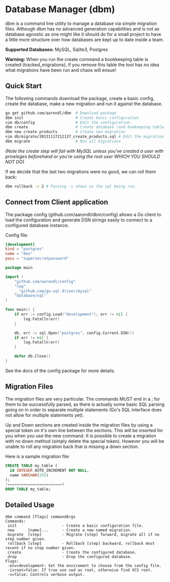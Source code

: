 Database Manager (dbm)
======

dbm is a command line utility to manage a database via simple migration files.
Although dbm has no advanced generation capabilities and is not as database
agnostic as one might like it should do for a small project to have a little
more structure over how databases are kept up to date inside a team.

__Supported Databases:__ MySQL, Sqlite3, Postgres

__Warning:__ When you run the create command a bookkeeping table is created
(tracked_migrations), if you remove this table the tool has no idea what
migrations have been run and chaos will ensue!

## Quick Start

The following commands download the package, create a basic config, create the database,
make a new migration and run it against the database.

```bash
go get github.com/aarondl/dbm  # Download package
dbm init                       # Create basic configuration
vim db/config                  # Edit the configuration.
dbm create                     # Create database (and bookeeping table)
dbm new create products        # Create new migration
vim db/migrate/20131117212137_create_products.sql # Edit the migration
dbm migrate                    # Run all migrations
```
_(Note the create step will fail with MySQL unless you've created a user with
priveleges beforehand or you're using the root user WHICH YOU SHOULD NOT DO)_

If we decide that the last two migrations were no good, we can roll them back:
```bash
dbm rollback -v 2 # Passing -v shows us the sql being run.
```

## Connect from Client application

The package config (github.com/aarondl/dbm/config) allows a Go client to load
the configuration and generate DSN strings easily to connect to a configured
database instance.

Config file:
```toml
[development]
kind = "postgres"
name = "dev"
pass = "supersecretpassword"
```

```go
package main

import (
	"github.com/aarondl/config"
	"log"
	_ "github.com/go-sql-driver/mysql"
	"database/sql"
)

func main() {
	if err := config.Load("development"); err != nil {
		log.Fatalln(err)
	}

	db, err := sql.Open("postgres", config.Current.DSN())
	if err != nil {
		log.Fatalln(err)
	}

	defer db.Close()
}
```

See the docs of the config package for more details.

## Migration Files

The migration files are very particular. The commands MUST end in a ; for them
to be successfully parsed, as there is actually some basic SQL parsing going on
in order to separate multiple statements (Go's SQL interface does not allow for
multiple statements yet).

Up and Down sections are created inside the migration files by using a special
token on it's own line between the sections. This will be inserted for you when
you use the new command. It is possible to create a migration with no down
method (simply delete the special token). However you will be unable to roll any
migration back that is missing a down section.

Here is a sample migration file:

```sql
CREATE TABLE my_table (
  id INTEGER AUTO_INCREMENT NOT NULL,
  name VARCHAR(255)
);
!========================!
DROP TABLE my_table;
```

## Detailed Usage

```text
dbm command [flags] commandArgs
Commands:
 init                    - Create a basic configuration file.
 new      [name]...      - Create a new named migration.
 migrate  [step]         - Migrate [step] forward, migrate all if no step number given.
 rollback [step]         - Rollback [step] backward, rollback most recent if no step number given.
 create                  - Create the configured database.
 drop                    - Drop the configured database.
Flags:
 -env=development: Set the enviroment to choose from the config file.
 -isroot=false: If true use cwd as root, otherwise find VCS root.
 -v=false: Controls verbose output.
```
